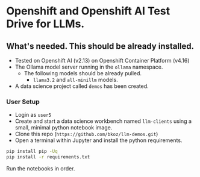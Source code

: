 # Openshift and Openshift AI Test Drive for LLMs. 

## What's needed. This should be already installed.

- Tested on Openshift AI (v2.13) on Openshift Container Platform (v4.16)
- The Ollama model server running in the `ollama` namespace.
  - The following models should be already pulled.
    - `llama3.2` and `all-minillm` models.
- A data science project called `demos` has been created.

### User Setup

- Login as `user5`
- Create and start a data science workbench named `llm-clients` using a small, minimal python 
notebook image.
- Clone this repo (`https://github.com/bkoz/llm-demos.git`)
- Open a terminal within Jupyter and install the python requirements.

```bash
pip install pip -Uq
pip install -r requirements.txt
```

Run the notebooks in order.
